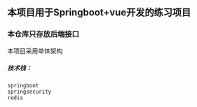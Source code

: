## 本项目用于Springboot+vue开发的练习项目
### 本仓库只存放后端接口
本项目采用单体架构

##### 技术栈：
    springboot
    springsecurity
    redis
    
